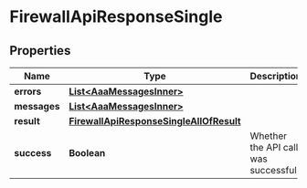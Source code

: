 

# FirewallApiResponseSingle


## Properties

| Name | Type | Description | Notes |
|------------ | ------------- | ------------- | -------------|
|**errors** | [**List&lt;AaaMessagesInner&gt;**](AaaMessagesInner.md) |  |  |
|**messages** | [**List&lt;AaaMessagesInner&gt;**](AaaMessagesInner.md) |  |  |
|**result** | [**FirewallApiResponseSingleAllOfResult**](FirewallApiResponseSingleAllOfResult.md) |  |  |
|**success** | **Boolean** | Whether the API call was successful |  |



